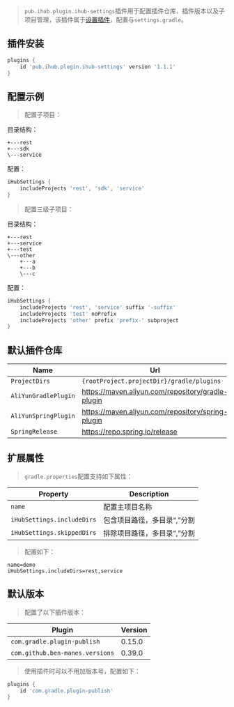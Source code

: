 > `pub.ihub.plugin.ihub-settings`插件用于配置插件仓库、插件版本以及子项目管理，该插件属于[设置插件](https://docs.gradle.org/current/dsl/org.gradle.api.initialization.Settings.html#org.gradle.api.initialization.Settings)，配置与`settings.gradle`。

## 插件安装

```groovy
plugins {
    id 'pub.ihub.plugin.ihub-settings' version '1.1.1'
}
```

## 配置示例

> 配置子项目：

目录结构：

```
+---rest
+---sdk
\---service
```

配置：

```groovy
iHubSettings {
    includeProjects 'rest', 'sdk', 'service'
}
```

> 配置三级子项目：

目录结构：

```
+---rest
+---service
+---test
\---other
    +---a
    +---b
    \---c
```

配置：

```groovy
iHubSettings {
    includeProjects 'rest', 'service' suffix '-suffix'
    includeProjects 'test' noPrefix
    includeProjects 'other' prefix 'prefix-' subproject
}
```

## 默认插件仓库

| Name | Url |
| --------- | ----------- |
| `ProjectDirs`        | `{rootProject.projectDir}/gradle/plugins`         |
| `AliYunGradlePlugin` | https://maven.aliyun.com/repository/gradle-plugin |
| `AliYunSpringPlugin` | https://maven.aliyun.com/repository/spring-plugin |
| `SpringRelease`      | https://repo.spring.io/release                    |

## 扩展属性

> `gradle.properties`配置支持如下属性：

| Property  | Description |
| --------- | ----------- |
| `name` | 配置主项目名称 |
| `iHubSettings.includeDirs` | 包含项目路径，多目录“,”分割 |
| `iHubSettings.skippedDirs` | 排除项目路径，多目录“,”分割 |

> 配置如下：

```properties
name=demo
iHubSettings.includeDirs=rest,service
```

## 默认版本

> 配置了以下插件版本：

| Plugin   | Version |
| -------- | ------- |
| `com.gradle.plugin-publish`     | 0.15.0 |
| `com.github.ben-manes.versions` | 0.39.0 |

> 使用插件时可以不用加版本号，配置如下：

```groovy
plugins {
    id 'com.gradle.plugin-publish'
}
```